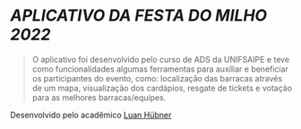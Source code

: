 # _APLICATIVO DA FESTA DO MILHO 2022_

> O aplicativo foi desenvolvido pelo curso de ADS da UNIFSAIPE e teve como funcionalidades algumas ferramentas para auxíliar e beneficiar os participantes do evento, como: localização das barracas através de um mapa, visualização dos cardápios, resgate de tickets e votação para as melhores barracas/equipes.

Desenvolvido pelo acadêmico [Luan Hübner](https://github.com/luan-hubner)
